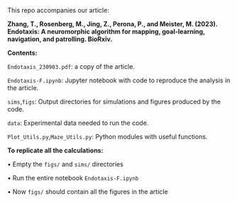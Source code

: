 This repo accompanies our article:

**Zhang, T., Rosenberg, M., Jing, Z., Perona, P., and Meister, M. (2023). Endotaxis: A neuromorphic algorithm for mapping, goal-learning, navigation, and patrolling. BioRxiv.**

**Contents:**

`Endotaxis_230903.pdf`: a copy of the article.

`Endotaxis-F.ipynb`: Jupyter notebook with code to reproduce the analysis in the article.

`sims`,`figs`: Output directories for simulations and figures produced by the code.

`data`: Experimental data needed to run the code.

`Plot_Utils.py`,`Maze_Utils.py`: Python modules with useful functions.

**To replicate all the calculations:**

• Empty the `figs/` and `sims/` directories

• Run the entire notebook `Endotaxis-F.ipynb`

• Now `figs/` should contain all the figures in the article

 

